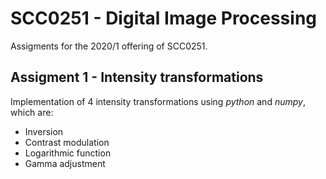 # SCC0251 - Digital Image Processing
Assigments for the 2020/1 offering of SCC0251.

## Assigment 1 - Intensity transformations
Implementation of 4 intensity transformations using *python* and *numpy*, which are:
<ul>
    <li>Inversion
    <li>Contrast modulation
    <li>Logarithmic function
    <li>Gamma adjustment
